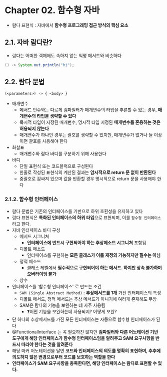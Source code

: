 # Chapter 02. 함수형 자바
- 람다 표현식 : 자바에서 **함수형 프로그래밍 접근 방식의 핵심 요소**

## 2.1. 자바 람다란?
- 람다는 어떠한 객체에도 속하지 않는 익명 메서드와 비슷하다
```java
() -> System.out.println("hi");
```

## 2.2. 람다 문법
```
(<parameters>) -> { <body> }
```
- 매개변수
  - 메서드 인수와는 다르게 컴파일러가 매개변수의 타입을 추론할 수 있는 경우, **매개변수의 타입을 생략할 수 있다**
  - 묵시적 타입이 지정된 매개변수, 명시적 타입 지정된 **매개변수를 혼용하는 것은 허용되지 않는다**
  - 매개변수가 하나인 경우는 괄호를 생략할 수 있지만, 매개변수가 없거나 둘 이상이면 괄호를 사용해야 한다
- 화살표
  - 매개변수와 람다 바디를 구분하기 위해 사용한다
- 바디
  - 단일 표현식 또는 코드블럭으로 구성된다
  - 한줄로 작성된 표현식의 계산된 결과는 **암시적으로 return 문 없이 반환된다**
  - 중괄호로 감싸져 있으며 값을 반환할 경우 명시적으로 return 문을 사용해야 한다

### 2.1.2. 함수형 인터페이스
- 람다 문법은 기존의 인터페이스를 기반으로 하위 호환성을 유지하고 있다
- 람다 표현식은 **특화된 인터페이스의 하위 타입**으로 표현되며, 이를 `함수형 인터페이스` 라고 한다.
- 자바 인터페이스 바디 구성 
  - 메서드 시그니처
    - **인터페이스에 반드시 구현되어야 하는 추상메소드 시그니처** 포함됨
  - 디폴트 메소드
    - 인터페이스를 구현하는 **모든 클래스가 이를 재정의 가능하지만 필수는 아님**
  - 정적 메소드
    - 클래스 레벨에서 **필수적으로 구현되어야 하는 메서드. 하지만 상속 불가하며 오버라이딩 불가**
  - 상수
- 인터페이스를 '함수형 인터페이스' 로 만드는 조건
  - `SAM (Single Abstract Method)` : **추상메서드를 1개** 가진 인터페이스의 특성
  - 디폴트 메서드, 정적 메서드는 추상 메서드가 아니기에 여러개 존재해도 무방
  - SAM은 람다의 기능을 보완하는 데 자주 사용됨
    - ❓어떤 기능을 보완하는데 사용되지? 어떻게 보완?
- 단 하나의 추상메서드를 가진 모든 인터페이스는 자동으로 함수형 인터페이스가 된다
- @FunctionalInterface 는 꼭 필요하진 않지만 **컴파일러와 다른 어노테이션 기반 도구에게 해당 인터페이스가 함수형 인터페이스임을 알려주고 SAM 요구사항을 반드시 따라야 한다는 것을 알려준다**
- 해당 마커 어노테이션을 달면 **코드와 인터페이스의 의도를 명확히 표현하며, 추후에 의도하지 않은 변경으로부터 코드를 보호하는 역할을 한다**
- **인터페이스가 SAM 요구사항을 충족한다면, 해당 인터페이스는 람다로 표현할 수 있다.**